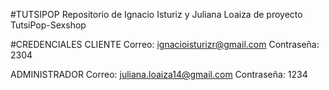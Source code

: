 #TUTSIPOP
Repositorio de Ignacio Isturiz y Juliana Loaiza de proyecto TutsiPop-Sexshop

#CREDENCIALES
CLIENTE
Correo: ignacioisturizr@gmail.com
Contraseña: 2304

ADMINISTRADOR
Correo: juliana.loaiza14@gmail.com
Contraseña: 1234
